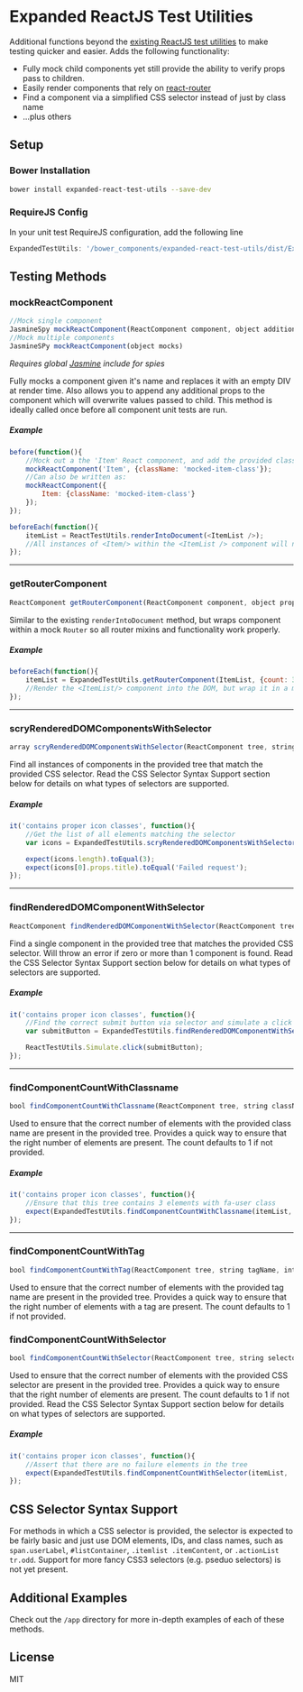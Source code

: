# Expanded ReactJS Test Utilities

Additional functions beyond the [existing ReactJS test utilities](http://facebook.github.io/react/docs/test-utils.html) to make testing quicker and easier. Adds the following functionality:

+ Fully mock child components yet still provide the ability to verify props pass to children.
+ Easily render components that rely on [react-router](https://github.com/rackt/react-router)
+ Find a component via a simplified CSS selector instead of just by class name
+ ...plus others

## Setup

### Bower Installation

```bash
bower install expanded-react-test-utils --save-dev
```

### RequireJS Config
In your unit test RequireJS configuration, add the following line

```javascript
ExpandedTestUtils: '/bower_components/expanded-react-test-utils/dist/ExpandedTestUtils.min'
```

## Testing Methods

### mockReactComponent
```javascript
//Mock single component
JasmineSpy mockReactComponent(ReactComponent component, object additionalProps)
//Mock multiple components
JasmineSPy mockReactComponent(object mocks)
```

*Requires global [Jasmine](http://jasmine.github.io/) include for spies*

Fully mocks a component given it's name and replaces it with an empty DIV at render time. Also allows you to append any additional props to the component which will overwrite values passed to child. This method is ideally called once before all component unit tests are run.

##### Example
```javascript
before(function(){
    //Mock out a the 'Item' React component, and add the provided className to all found instances
    mockReactComponent('Item', {className: 'mocked-item-class'});
    //Can also be written as:
    mockReactComponent({
        Item: {className: 'mocked-item-class'}
    });
});

beforeEach(function(){
    itemList = ReactTestUtils.renderIntoDocument(<ItemList />);
    //All instances of <Item/> within the <ItemList /> component will now be replaced by empty <div> elements, but will continue to keep the same props 
});
```
***

### getRouterComponent
```javascript
ReactComponent getRouterComponent(ReactComponent component, object props, string path)
```

Similar to the existing `renderIntoDocument` method, but wraps component within a mock `Router` so all router mixins and functionality work properly.

##### Example
```javascript
beforeEach(function(){
    itemList = ExpandedTestUtils.getRouterComponent(ItemList, {count: 3}, 'results');
    //Render the <ItemList/> component into the DOM, but wrap it in a mocked router. The path provided will be the route to be matched
});
```

***

### scryRenderedDOMComponentsWithSelector
``` javascript
array scryRenderedDOMComponentsWithSelector(ReactComponent tree, string selector)
```

Find all instances of components in the provided tree that match the provided CSS selector. Read the CSS Selector Syntax Support section below for details on what types of selectors are supported.

##### Example
```javascript
it('contains proper icon classes', function(){
    //Get the list of all elements matching the selector
    var icons = ExpandedTestUtils.scryRenderedDOMComponentsWithSelector(itemList, 'span.user-item .fa-error');

    expect(icons.length).toEqual(3);
    expect(icons[0].props.title).toEqual('Failed request');
});
```

***

### findRenderedDOMComponentWithSelector
```javascript
ReactComponent findRenderedDOMComponentWithSelector(ReactComponent tree, string selector)
```

Find a single component in the provided tree that matches the provided CSS selector. Will throw an error if zero or more than 1 component is found. Read the CSS Selector Syntax Support section below for details on what types of selectors are supported.

##### Example
```javascript
it('contains proper icon classes', function(){
    //Find the correct submit button via selector and simulate a click event
    var submitButton = ExpandedTestUtils.findRenderedDOMComponentWithSelector(itemList, '.submit-section button');

    ReactTestUtils.Simulate.click(submitButton);
});
```

***

### findComponentCountWithClassname
```javascript
bool findComponentCountWithClassname(ReactComponent tree, string className, int count=1)
```

Used to ensure that the correct number of elements with the provided class name are present in the provided tree. Provides a quick way to ensure that the right number of elements are present. The count defaults to 1 if not provided.

##### Example
```javascript
it('contains proper icon classes', function(){
    //Ensure that this tree contains 3 elements with fa-user class
    expect(ExpandedTestUtils.findComponentCountWithClassname(itemList, 'fa-user', 3)).toEqual(true);
});
```

***

### findComponentCountWithTag
```javascript
bool findComponentCountWithTag(ReactComponent tree, string tagName, int count=1)
```

Used to ensure that the correct number of elements with the provided tag name are present in the provided tree. Provides a quick way to ensure that the right number of elements with a tag are present. The count defaults to 1 if not provided.

### findComponentCountWithSelector
```javascript
bool findComponentCountWithSelector(ReactComponent tree, string selector, int count=1)
```

Used to ensure that the correct number of elements with the provided CSS selector are present in the provided tree. Provides a quick way to ensure that the right number of elements are present. The count defaults to 1 if not provided. Read the CSS Selector Syntax Support section below for details on what types of selectors are supported.

##### Example
```javascript
it('contains proper icon classes', function(){
    //Assert that there are no failure elements in the tree
    expect(ExpandedTestUtils.findComponentCountWithSelector(itemList, '.item-list span.failure', 0)).toEqual(true);
});
```

## CSS Selector Syntax Support

For methods in which a CSS selector is provided, the selector is expected to be fairly basic and just use DOM elements, IDs, and class names, such as `span.userLabel`, `#listContainer`, `.itemlist .itemContent`, or `.actionList tr.odd`. Support for more fancy CSS3 selectors (e.g. pseduo selectors) is not yet present.

## Additional Examples

Check out the `/app` directory for more in-depth examples of each of these methods.

## License

MIT
